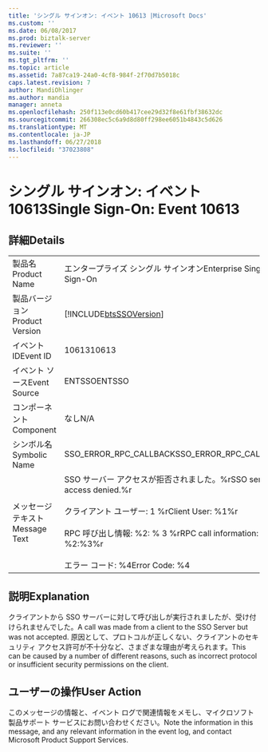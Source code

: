 ```yaml
---
title: 'シングル サインオン: イベント 10613 |Microsoft Docs'
ms.custom: ''
ms.date: 06/08/2017
ms.prod: biztalk-server
ms.reviewer: ''
ms.suite: ''
ms.tgt_pltfrm: ''
ms.topic: article
ms.assetid: 7a87ca19-24a0-4cf8-984f-2f70d7b5018c
caps.latest.revision: 7
author: MandiOhlinger
ms.author: mandia
manager: anneta
ms.openlocfilehash: 250f113e0cd60b417cee29d32f8e61fbf38632dc
ms.sourcegitcommit: 266308ec5c6a9d8d80ff298ee6051b4843c5d626
ms.translationtype: MT
ms.contentlocale: ja-JP
ms.lasthandoff: 06/27/2018
ms.locfileid: "37023808"
---
```

# <a name="single-sign-on-event-10613"></a><span data-ttu-id="ad477-102">シングル サインオン: イベント 10613</span><span class="sxs-lookup"><span data-stu-id="ad477-102">Single Sign-On: Event 10613</span></span>
## <a name="details"></a><span data-ttu-id="ad477-103">詳細</span><span class="sxs-lookup"><span data-stu-id="ad477-103">Details</span></span>  
  
|                 |                                                                                                                                |
|-----------------|--------------------------------------------------------------------------------------------------------------------------------|
|  <span data-ttu-id="ad477-104">製品名</span><span class="sxs-lookup"><span data-stu-id="ad477-104">Product Name</span></span>   |                                                   <span data-ttu-id="ad477-105">エンタープライズ シングル サインオン</span><span class="sxs-lookup"><span data-stu-id="ad477-105">Enterprise Single Sign-On</span></span>                                                    |
| <span data-ttu-id="ad477-106">製品バージョン</span><span class="sxs-lookup"><span data-stu-id="ad477-106">Product Version</span></span> |                                   [!INCLUDE[btsSSOVersion](../includes/btsssoversion-md.md)]                                   |
|    <span data-ttu-id="ad477-107">イベント ID</span><span class="sxs-lookup"><span data-stu-id="ad477-107">Event ID</span></span>     |                                                             <span data-ttu-id="ad477-108">10613</span><span class="sxs-lookup"><span data-stu-id="ad477-108">10613</span></span>                                                              |
|  <span data-ttu-id="ad477-109">イベント ソース</span><span class="sxs-lookup"><span data-stu-id="ad477-109">Event Source</span></span>   |                                                             <span data-ttu-id="ad477-110">ENTSSO</span><span class="sxs-lookup"><span data-stu-id="ad477-110">ENTSSO</span></span>                                                             |
|    <span data-ttu-id="ad477-111">コンポーネント</span><span class="sxs-lookup"><span data-stu-id="ad477-111">Component</span></span>    |                                                              <span data-ttu-id="ad477-112">なし</span><span class="sxs-lookup"><span data-stu-id="ad477-112">N/A</span></span>                                                               |
|  <span data-ttu-id="ad477-113">シンボル名</span><span class="sxs-lookup"><span data-stu-id="ad477-113">Symbolic Name</span></span>  |                                                     <span data-ttu-id="ad477-114">SSO_ERROR_RPC_CALLBACK</span><span class="sxs-lookup"><span data-stu-id="ad477-114">SSO_ERROR_RPC_CALLBACK</span></span>                                                     |
|  <span data-ttu-id="ad477-115">メッセージ テキスト</span><span class="sxs-lookup"><span data-stu-id="ad477-115">Message Text</span></span>   | <span data-ttu-id="ad477-116">SSO サーバー アクセスが拒否されました。%r</span><span class="sxs-lookup"><span data-stu-id="ad477-116">SSO server access denied.%r</span></span><br /><br /> <span data-ttu-id="ad477-117">クライアント ユーザー: 1 %r</span><span class="sxs-lookup"><span data-stu-id="ad477-117">Client User: %1%r</span></span><br /><br /> <span data-ttu-id="ad477-118">RPC 呼び出し情報: %2: % 3 %r</span><span class="sxs-lookup"><span data-stu-id="ad477-118">RPC call information: %2:%3%r</span></span><br /><br /> <span data-ttu-id="ad477-119">エラー コード: %4</span><span class="sxs-lookup"><span data-stu-id="ad477-119">Error Code: %4</span></span> |
  
## <a name="explanation"></a><span data-ttu-id="ad477-120">説明</span><span class="sxs-lookup"><span data-stu-id="ad477-120">Explanation</span></span>  
 <span data-ttu-id="ad477-121">クライアントから SSO サーバーに対して呼び出しが実行されましたが、受け付けられませんでした。</span><span class="sxs-lookup"><span data-stu-id="ad477-121">A call was made from a client to the SSO Server but was not accepted.</span></span> <span data-ttu-id="ad477-122">原因として、プロトコルが正しくない、クライアントのセキュリティ アクセス許可が不十分など、さまざまな理由が考えられます。</span><span class="sxs-lookup"><span data-stu-id="ad477-122">This can be caused by a number of different reasons, such as incorrect protocol or insufficient security permissions on the client.</span></span>  
  
## <a name="user-action"></a><span data-ttu-id="ad477-123">ユーザーの操作</span><span class="sxs-lookup"><span data-stu-id="ad477-123">User Action</span></span>  
 <span data-ttu-id="ad477-124">このメッセージの情報と、イベント ログで関連情報をメモし、マイクロソフト製品サポート サービスにお問い合わせください。</span><span class="sxs-lookup"><span data-stu-id="ad477-124">Note the information in this message, and any relevant information in the event log, and contact Microsoft Product Support Services.</span></span>